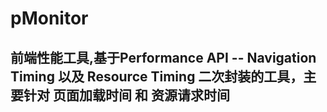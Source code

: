 # pMonitor

<h2>前端性能工具,基于Performance API -- Navigation Timing 以及 Resource Timing 二次封装的工具，主要针对 页面加载时间 和 资源请求时间</h2>


